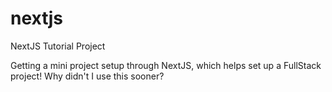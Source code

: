 # nextjs
NextJS Tutorial Project

Getting a mini project setup through NextJS, which helps set up a FullStack project! Why didn't I use this sooner?
